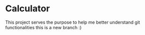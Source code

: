 # Calculator

This project serves the purpose to help me better understand git functionalities 
this is a new branch :)

